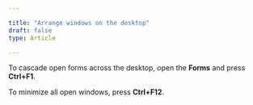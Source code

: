```yaml
---

title: "Arrange windows on the desktop"
draft: false
type: Article

---
```


To cascade open forms across the desktop, open the **Forms** and press **Ctrl+F1**.

To minimize all open windows, press **Ctrl+F12**.

​